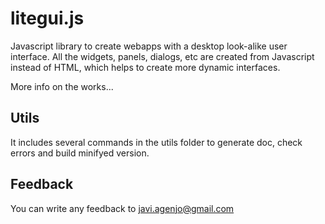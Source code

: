 # litegui.js

Javascript library to create webapps with a desktop look-alike user interface.
All the widgets, panels, dialogs, etc are created from Javascript instead of HTML, which helps to create more dynamic interfaces.

More info on the works...


Utils
-----

It includes several commands in the utils folder to generate doc, check errors and build minifyed version.

Feedback
--------

You can write any feedback to javi.agenjo@gmail.com





